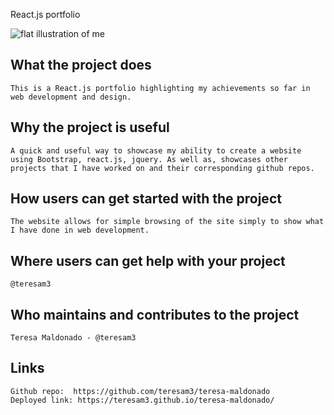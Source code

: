 React.js portfolio

![flat illustration of me](https://github.com/teresam3/teresa-maldonado/blob/main/public/images/Teresa-Illustration.png?raw=true)

## What the project does
    This is a React.js portfolio highlighting my achievements so far in web development and design. 

## Why the project is useful
    A quick and useful way to showcase my ability to create a website using Bootstrap, react.js, jquery. As well as, showcases other projects that I have worked on and their corresponding github repos.

##  How users can get started with the project
    The website allows for simple browsing of the site simply to show what I have done in web development.

## Where users can get help with your project
    @teresam3

## Who maintains and contributes to the project
    Teresa Maldonado - @teresam3

## Links
    Github repo:  https://github.com/teresam3/teresa-maldonado
    Deployed link: https://teresam3.github.io/teresa-maldonado/
